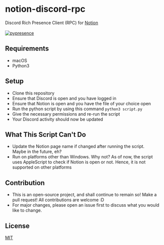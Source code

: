 # notion-discord-rpc

Discord Rich Presence Client (RPC) for [Notion](https://www.notion.so/) <br> <br>
[![pypresence](https://img.shields.io/badge/using-pypresence-00bb88.svg?style=for-the-badge&logo=discord&logoWidth=15)](https://github.com/qwertyquerty/pypresence)

## Requirements
- macOS
- Python3

## Setup
- Clone this repository
- Ensure that Discord is open and you have logged in
- Ensure that Notion is open and you have the file of your choice open
- Run the python script by using this command `python3 script.py`
- Give the necessary permissions and re-run the script
- Your Discord activity should now be updated

## What This Script Can't Do
- Update the Notion page name if changed after running the script. Maybe in the future, eh?
- Run on platforms other than Windows. Why not? As of now, the script uses AppleScript to check if Notion is open or not. Hence, it is not supported on other platforms

## Contribution
- This is an open-source project, and shall continue to remain so! Make a pull request! All contributions are welcome :D
- For major changes, please open an issue first to discuss what you would like to change.

## License
[MIT](LICENSE)
